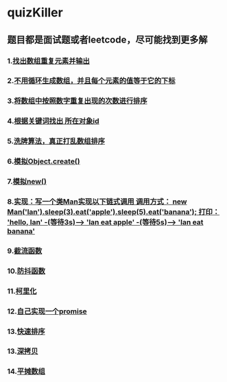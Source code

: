 # quizKiller

## 题目都是面试题或者leetcode，尽可能找到更多解

### 1.[找出数组重复元素并输出](https://github.com/ShiTuoCheng/quizKiller/blob/master/unique.js)

### 2.[不用循环生成数组，并且每个元素的值等于它的下标](https://github.com/ShiTuoCheng/quizKiller/blob/master/createArrayWithoutLoop.js)

### 3.[将数组中按照数字重复出现的次数进行排序](https://github.com/ShiTuoCheng/quizKiller/blob/master/sortRepeat.js)

### 4.[根据关键词找出 所在对象id](https://github.com/ShiTuoCheng/quizKiller/blob/master/findDocList.js)

### 5.[洗牌算法，真正打乱数组排序](https://github.com/ShiTuoCheng/quizKiller/blob/master/Fisher_Yates_shuffle.js)

### 6.[模拟Object.create()](https://github.com/ShiTuoCheng/quizKiller/blob/master/ObjectCreat.js)

### 7.[模拟new()](https://github.com/ShiTuoCheng/quizKiller/blob/master/new.js)

### 8.[实现：写一个类Man实现以下链式调用 调用方式： new Man('lan').sleep(3).eat('apple').sleep(5).eat('banana'); 打印： 'hello, lan' -(等待3s)--> 'lan eat apple' -(等待5s)--> 'lan eat banana'](https://github.com/ShiTuoCheng/quizKiller/blob/master/CodingMan.js)

### 9.[截流函数](https://github.com/ShiTuoCheng/quizKiller/blob/master/throttle.js)

### 10.[防抖函数](https://github.com/ShiTuoCheng/quizKiller/blob/master/debounce.js)

### 11.[柯里化](https://github.com/ShiTuoCheng/quizKiller/blob/master/curry.js)

### 12.[自己实现一个promise](https://github.com/ShiTuoCheng/quizKiller/blob/master/promise.js)

### 13.[快速排序](https://github.com/ShiTuoCheng/quizKiller/blob/master/quickSort.js)

### 13.[深拷贝](https://github.com/ShiTuoCheng/quizKiller/blob/master/deepCopy.js)

### 14.[平摊数组](https://github.com/ShiTuoCheng/quizKiller/blob/master/flatten.js)
